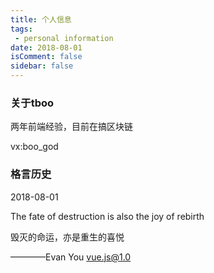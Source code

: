 ```yaml
---
title: 个人信息
tags:
 - personal information
date: 2018-08-01
isComment: false
sidebar: false
---
```



### 关于tboo

两年前端经验，目前在搞区块链

vx:boo_god



### 格言历史

2018-08-01

The fate of destruction is also the joy of rebirth

毁灭的命运，亦是重生的喜悦

————Evan You vue.js@1.0
